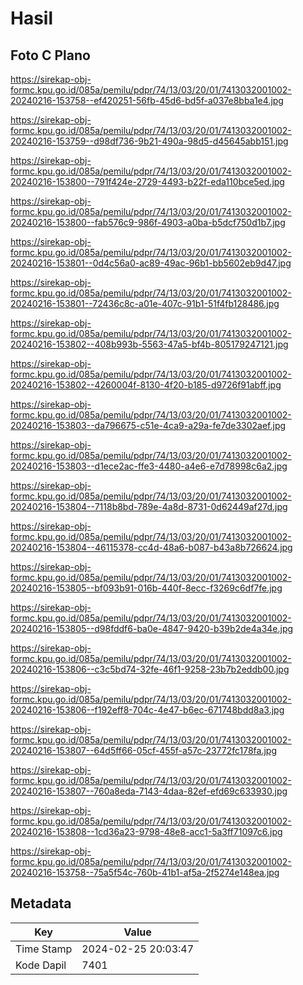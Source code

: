 # Hasil

## Foto C Plano

https://sirekap-obj-formc.kpu.go.id/085a/pemilu/pdpr/74/13/03/20/01/7413032001002-20240216-153758--ef420251-56fb-45d6-bd5f-a037e8bba1e4.jpg

https://sirekap-obj-formc.kpu.go.id/085a/pemilu/pdpr/74/13/03/20/01/7413032001002-20240216-153759--d98df736-9b21-490a-98d5-d45645abb151.jpg

https://sirekap-obj-formc.kpu.go.id/085a/pemilu/pdpr/74/13/03/20/01/7413032001002-20240216-153800--791f424e-2729-4493-b22f-eda110bce5ed.jpg

https://sirekap-obj-formc.kpu.go.id/085a/pemilu/pdpr/74/13/03/20/01/7413032001002-20240216-153800--fab576c9-986f-4903-a0ba-b5dcf750d1b7.jpg

https://sirekap-obj-formc.kpu.go.id/085a/pemilu/pdpr/74/13/03/20/01/7413032001002-20240216-153801--0d4c56a0-ac89-49ac-96b1-bb5602eb9d47.jpg

https://sirekap-obj-formc.kpu.go.id/085a/pemilu/pdpr/74/13/03/20/01/7413032001002-20240216-153801--72436c8c-a01e-407c-91b1-51f4fb128486.jpg

https://sirekap-obj-formc.kpu.go.id/085a/pemilu/pdpr/74/13/03/20/01/7413032001002-20240216-153802--408b993b-5563-47a5-bf4b-805179247121.jpg

https://sirekap-obj-formc.kpu.go.id/085a/pemilu/pdpr/74/13/03/20/01/7413032001002-20240216-153802--4260004f-8130-4f20-b185-d9726f91abff.jpg

https://sirekap-obj-formc.kpu.go.id/085a/pemilu/pdpr/74/13/03/20/01/7413032001002-20240216-153803--da796675-c51e-4ca9-a29a-fe7de3302aef.jpg

https://sirekap-obj-formc.kpu.go.id/085a/pemilu/pdpr/74/13/03/20/01/7413032001002-20240216-153803--d1ece2ac-ffe3-4480-a4e6-e7d78998c6a2.jpg

https://sirekap-obj-formc.kpu.go.id/085a/pemilu/pdpr/74/13/03/20/01/7413032001002-20240216-153804--7118b8bd-789e-4a8d-8731-0d62449af27d.jpg

https://sirekap-obj-formc.kpu.go.id/085a/pemilu/pdpr/74/13/03/20/01/7413032001002-20240216-153804--46115378-cc4d-48a6-b087-b43a8b726624.jpg

https://sirekap-obj-formc.kpu.go.id/085a/pemilu/pdpr/74/13/03/20/01/7413032001002-20240216-153805--bf093b91-016b-440f-8ecc-f3269c6df7fe.jpg

https://sirekap-obj-formc.kpu.go.id/085a/pemilu/pdpr/74/13/03/20/01/7413032001002-20240216-153805--d98fddf6-ba0e-4847-9420-b39b2de4a34e.jpg

https://sirekap-obj-formc.kpu.go.id/085a/pemilu/pdpr/74/13/03/20/01/7413032001002-20240216-153806--c3c5bd74-32fe-46f1-9258-23b7b2eddb00.jpg

https://sirekap-obj-formc.kpu.go.id/085a/pemilu/pdpr/74/13/03/20/01/7413032001002-20240216-153806--f192eff8-704c-4e47-b6ec-671748bdd8a3.jpg

https://sirekap-obj-formc.kpu.go.id/085a/pemilu/pdpr/74/13/03/20/01/7413032001002-20240216-153807--64d5ff66-05cf-455f-a57c-23772fc178fa.jpg

https://sirekap-obj-formc.kpu.go.id/085a/pemilu/pdpr/74/13/03/20/01/7413032001002-20240216-153807--760a8eda-7143-4daa-82ef-efd69c633930.jpg

https://sirekap-obj-formc.kpu.go.id/085a/pemilu/pdpr/74/13/03/20/01/7413032001002-20240216-153808--1cd36a23-9798-48e8-acc1-5a3ff71097c6.jpg

https://sirekap-obj-formc.kpu.go.id/085a/pemilu/pdpr/74/13/03/20/01/7413032001002-20240216-153758--75a5f54c-760b-41b1-af5a-2f5274e148ea.jpg


## Metadata

| Key        | Value               |
| ---------- | ------------------- |
| Time Stamp | 2024-02-25 20:03:47 |
| Kode Dapil | 7401                |



